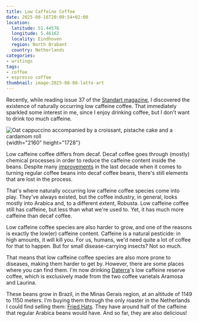 ```yaml
---
title: Low Caffeine Coffee
date: 2025-08-16T20:09:54+02:00
location:
  latitude: 51.44576
  longitude: 5.46162
  locality: Eindhoven
  region: North Brabant
  country: Netherlands
categories:
- writings
tags:
- coffee
- espresso coffee
thumbnail: image:2025-08-08-latte-art
---
```


Recently, while reading issue 37 of the [Standart magazine](TODO), I discovered the existence of naturally occurring low caffeine coffee. That immediately sparkled some interest in me, since I enjoy drinking coffee, but I don't want to drink too much caffeine.

<!--more-->

![](image:2025-08-08-latte-art "Oat cappuccino accompanied by a croissant, pistache cake and a cardamom roll")
{width="2160" height="1728"}

Low caffeine coffee differs from decaf. Decaf coffee goes through (mostly) chemical processes in order to reduce the caffeine content inside the beans. Despite many [improvements](https://www.thedecafproject.com/) in the last decade when it comes to turning regular coffee beans into decaf coffee beans, there's still elements that are lost in the process.

That's where naturally occurring low caffeine coffee species come into play. They've always existed, but the coffee industry, in general, looks mostly into Arabica and, to a different extent, Robusta. Low caffeine coffee still has caffeine, but less than what we're used to. Yet, it has much more caffeine than decaf coffee.

Low caffeine coffee species are also harder to grow, and one of the reasons is exactly the low(er) caffeine content. Caffeine is a natural pesticide: in high amounts, it will kill you. For us, humans, we'd need quite a lot of coffee for that to happen. But for small disease-carrying insects? Not so much.

That means that low caffeine coffee species are also more prone to diseases, making them harder to get by. However, there are some places where you can find them. I'm now drinking [Daterra](https://daterracoffee.com.br/)'s low caffeine reserve coffee, which is exclusively made from the two coffee varietals Aramosa and Laurina.

These beans grow in Brazil, in the Minas Gerais region, at an altitude of 1149 to 1150 meters. I'm buying them through the only roaster in the Netherlands I could find selling them: [Fried Hats](https://friedhats.com/products/2025-brazil-daterra-low-caf). They have around half of the caffeine that regular Arabica beans would have. And so far, they are also delicious!

